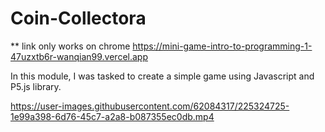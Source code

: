 # Coin-Collectora

** link only works on chrome
https://mini-game-intro-to-programming-1-47uzxtb6r-wanqian99.vercel.app

In this module, I was tasked to create a simple game using Javascript and P5.js library.

https://user-images.githubusercontent.com/62084317/225324725-1e99a398-6d76-45c7-a2a8-b087355ec0db.mp4
